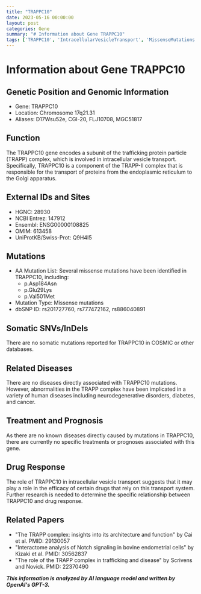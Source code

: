 ```yaml
---
title: "TRAPPC10"
date: 2023-05-16 00:00:00
layout: post
categories: Gene
summary: "# Information about Gene TRAPPC10"
tags: ['TRAPPC10', 'IntracellularVesicleTransport', 'MissenseMutations', 'NeurodegenerativeDisorders', 'DrugResponse', 'EndoplasmicReticulum', 'GolgiApparatus', 'TransportProteinParticle']
---
```


# Information about Gene TRAPPC10

## Genetic Position and Genomic Information

- Gene: TRAPPC10
- Location: Chromosome 17q21.31
- Aliases: D17Wsu52e, CGI-20, FLJ10708, MGC51817

## Function

The TRAPPC10 gene encodes a subunit of the trafficking protein particle (TRAPP) complex, which is involved in intracellular vesicle transport. Specifically, TRAPPC10 is a component of the TRAPP-II complex that is responsible for the transport of proteins from the endoplasmic reticulum to the Golgi apparatus.

## External IDs and Sites

- HGNC: 28930
- NCBI Entrez: 147912
- Ensembl: ENSG00000108825
- OMIM: 613458
- UniProtKB/Swiss-Prot: Q9H4I5

## Mutations

- AA Mutation List: Several missense mutations have been identified in TRAPPC10, including: 
    - p.Asp184Asn
    - p.Glu29Lys
    - p.Val501Met
- Mutation Type: Missense mutations
- dbSNP ID: rs201727760, rs777472162, rs886040891

## Somatic SNVs/InDels

There are no somatic mutations reported for TRAPPC10 in COSMIC or other databases.

## Related Diseases

There are no diseases directly associated with TRAPPC10 mutations. However, abnormalities in the TRAPP complex have been implicated in a variety of human diseases including neurodegenerative disorders, diabetes, and cancer.

## Treatment and Prognosis

As there are no known diseases directly caused by mutations in TRAPPC10, there are currently no specific treatments or prognoses associated with this gene.

## Drug Response

The role of TRAPPC10 in intracellular vesicle transport suggests that it may play a role in the efficacy of certain drugs that rely on this transport system. Further research is needed to determine the specific relationship between TRAPPC10 and drug response.

## Related Papers

- "The TRAPP complex: insights into its architecture and function" by Cai et al. PMID: 29130057
- "Interactome analysis of Notch signaling in bovine endometrial cells" by Kizaki et al. PMID: 30562837
- "The role of the TRAPP complex in trafficking and disease" by Scrivens and Novick. PMID: 22370490

**_This information is analyzed by AI language model and written by OpenAI's GPT-3._**